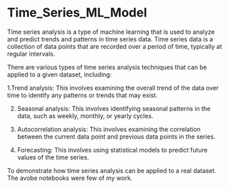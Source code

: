 # Time_Series_ML_Model

Time series analysis is a type of machine learning that is used to analyze and predict trends and patterns in time series data. Time series data is a collection of data points that are recorded over a period of time, typically at regular intervals.

There are various types of time series analysis techniques that can be applied to a given dataset, including:

1.Trend analysis: This involves examining the overall trend of the data over time to identify any patterns or trends that may exist.

2. Seasonal analysis: This involves identifying seasonal patterns in the data, such as weekly, monthly, or yearly cycles.

3. Autocorrelation analysis: This involves examining the correlation between the current data point and previous data points in the series.

4. Forecasting: This involves using statistical models to predict future values of the time series.

To demonstrate how time series analysis can be applied to a real dataset. The avobe notebooks were few of my work.
